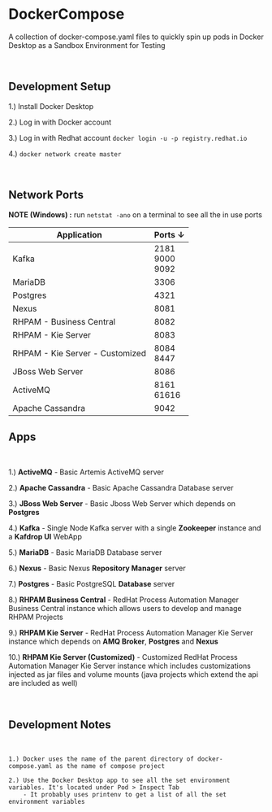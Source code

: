 # DockerCompose

A collection of docker-compose.yaml files to quickly spin up pods in Docker Desktop as a Sandbox Environment for Testing

<br/>

## Development Setup

1.) Install Docker Desktop

2.) Log in with Docker account

3.) Log in with Redhat account `docker login -u -p registry.redhat.io`

4.) `docker network create master`

<br />

## Network Ports

**NOTE (Windows) :** run `netstat -ano` on a terminal to see all the in use ports

| Application | Ports ↓ |
| --- | --- |
| Kafka | 2181 <br /> 9000 <br /> 9092 |
| MariaDB | 3306 |
| Postgres | 4321 |
| Nexus | 8081 |
| RHPAM - Business Central | 8082 |
| RHPAM - Kie Server | 8083 |
| RHPAM - Kie Server - Customized | 8084 <br /> 8447 |
| JBoss Web Server | 8086 |
| ActiveMQ | 8161 <br /> 61616 |
| Apache Cassandra | 9042 |

## Apps
<br/>

1.) **ActiveMQ** - Basic Artemis ActiveMQ server

2.) **Apache Cassandra** - Basic Apache Cassandra Database server

3.) **JBoss Web Server** - Basic Jboss Web Server which depends on **Postgres**

4.) **Kafka** - Single Node Kafka server with a single **Zookeeper** instance and a **Kafdrop UI** WebApp

5.) **MariaDB** - Basic MariaDB Database server

6.) **Nexus** - Basic Nexus **Repository Manager** server

7.) **Postgres** - Basic PostgreSQL **Database** server

8.) **RHPAM Business Central** - RedHat Process Automation Manager Business Central instance which allows users to develop and manage RHPAM Projects

9.) **RHPAM Kie Server** - RedHat Process Automation Manager Kie Server instance which depends on **AMQ Broker**, **Postgres** and **Nexus**

10.) **RHPAM Kie Server (Customized)** - Customized RedHat Process Automation Manager Kie Server instance which includes customizations injected as jar files and volume mounts (java projects which extend the api are included as well)

<br/>

## Development Notes
<br/>

```
1.) Docker uses the name of the parent directory of docker-compose.yaml as the name of compose project

2.) Use the Docker Desktop app to see all the set environment variables. It's located under Pod > Inspect Tab
    - It probably uses printenv to get a list of all the set environment variables
```
